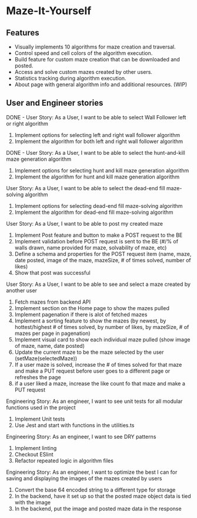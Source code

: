 ﻿# Maze-It-Yourself

## Features
- Visually implements 10 algorithms for maze creation and traversal.
- Control speed and cell colors of the algorithm execution.
- Build feature for custom maze creation that can be downloaded and posted.
- Access and solve custom mazes created by other users.
- Statistics tracking during algorithm execution.
- About page with general algorithm info and additional resources. (WIP)

## User and Engineer stories
DONE - User Story: As a User, I want to be able to select Wall Follower left or right algorithm
1. Implement options for selecting left and right wall follower algorithm
2. Implement the algorithm for both left and right wall follower algorithm

DONE - User Story: As a User, I want to be able to select the hunt-and-kill maze generation algorithm
1. Implement options for selecting hunt and kill maze generation algorithm
2. Implement the algorithm for hunt and kill maze generation algorithm

User Story: As a User, I want to be able to select the dead-end fill maze-solving algorithm
1. Implement options for selecting dead-end fill maze-solving algorithm
2. Implement the algorithm for dead-end fill maze-solving algorithm

User Story: As a User, I want to be able to post my created maze
1. Implement Post feature and button to make a POST request to the BE
2. Implement validation before POST request is sent to the BE (#/% of walls drawn, name provided for maze, solvability of maze, etc)
3. Define a schema and properties for the POST request item (name, maze, date posted, image of the maze, mazeSize, # of times solved, number of likes)
4. Show that post was successful

User Story: As a User, I want to be able to see and select a maze created by another user
1. Fetch mazes from backend API
2. Implement section on the Home page to show the mazes pulled
3. Implement pagenation if there is alot of fetched mazes 
4. Implement a sorting feature to show the mazes (by newest, by hottest/highest # of times solved, by number of likes, by mazeSize, # of mazes per page in pagenation)
5. Implement visual card to show each individual maze pulled (show image of maze, name, date posted)  
6. Update the current maze to be the maze selected by the user (setMaze(selectedMaze))
7. If a user maze is solved, increase the # of times solved for that maze and make a PUT request before user goes to a different page or refreshes the page
8. if a user liked a maze, increase the like count fo that maze and make a PUT request


Engineering Story: As an engineer, I want to see unit tests for all modular functions used in the project
1. Implement Unit tests
2. Use Jest and start with functions in the utilities.ts

Engineering Story: As an engineer, I want to see DRY patterns
1. Implement linting
2. Checkout ESlint
3. Refactor repeated logic in algorithm files

Engineering Story: As an engineer, I want to optimize the best I can for saving and displaying the images of the mazes created by users
1. Convert the base 64 encoded string to a different type for storage
2. In the backend, have it set up so that the posted maze object data is tied with the image 
3. In the backend, put the image and posted maze data in the response

